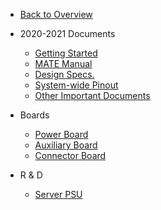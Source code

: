 - [Back to Overview](README.md)

- 2020-2021 Documents

    - [Getting Started](2020-2021/README.md)    
    - [MATE Manual](2020-2021/mate-manual.md)
    - [Design Specs.](2020-2021/specs.md)
    - [System-wide Pinout](2020-2021/pinout.md)
    - [Other Important Documents](2020-2021/miscellaneous.md)

- Boards

    - [Power Board](2020-2021/power_board.md)
    - [Auxiliary Board](2020-2021/aux_board.md)
    - [Connector Board](2020-2021/con_board.md)

- R & D

    - [Server PSU](2020-2021/rnd.md)

